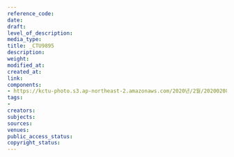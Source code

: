 ```yaml
---
reference_code: 
date: 
draft: 
level_of_description: 
media_type: 
title: _CTU9895
description: 
weight: 
modified_at: 
created_at: 
link: 
components:
- https://kctu-photo.s3.ap-northeast-2.amazonaws.com/2020년/2월/20200208_문중원열사+진상규명·책임자+처벌+및+한국마사회+적폐청산을+위한+전국노동자대회/_CTU9895.jpg
tags:
- 
creators: 
subjects: 
sources: 
venues: 
public_access_status: 
copyright_status: 
---
```

